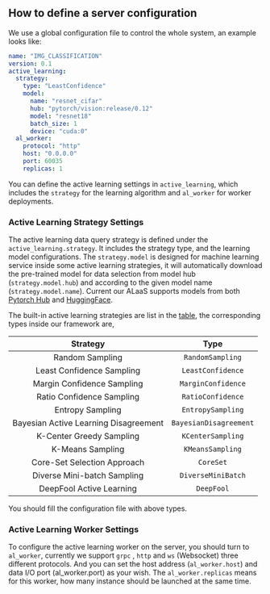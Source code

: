 ## How to define a server configuration

We use a global configuration file to control the whole system, an example looks like:

```yaml
name: "IMG_CLASSIFICATION"
version: 0.1
active_learning:
  strategy:
    type: "LeastConfidence"
    model:
      name: "resnet_cifar"
      hub: "pytorch/vision:release/0.12"
      model: "resnet18"
      batch_size: 1
      device: "cuda:0"
  al_worker:
    protocol: "http"
    host: "0.0.0.0"
    port: 60035
    replicas: 1


```

You can define the active learning settings in `active_learning`, which includes the `strategy` for the learning
algorithm and `al_worker` for worker deployments.

### Active Learning Strategy Settings

The active learning data query strategy is defined under the `active_learning.strategy`. It includes the strategy type,
and the learning model configurations. The `strategy.model` is designed for machine learning service inside some active
learning strategies, it will automatically download the pre-trained model for data selection from model
hub (`strategy.model.hub`) and according to the given model name (`strategy.model.name`). Current our ALaaS supports
models from both [Pytorch Hub](https://pytorch.org/hub/)
and [HuggingFace](https://huggingface.co/).

The built-in active learning strategies are list in the [table](https://github.com/MLSysOps/alaas#support-strategy), the
corresponding types inside our framework are,

|Strategy|Type|
|:--:|:--:|
|Random Sampling|`RandomSampling`|
|Least Confidence Sampling|`LeastConfidence`|
|Margin Confidence Sampling|`MarginConfidence`|
|Ratio Confidence Sampling|`RatioConfidence`|
|Entropy Sampling|`EntropySampling`|
|Bayesian Active Learning Disagreement|`BayesianDisagreement`|
|K-Center Greedy Sampling|`KCenterSampling`|
|K-Means Sampling|`KMeansSampling`|
|Core-Set Selection Approach|`CoreSet`|
|Diverse Mini-batch Sampling|`DiverseMiniBatch`|
|DeepFool Active Learning|`DeepFool`|

You should fill the configuration file with above types.

### Active Learning Worker Settings

To configure the active learning worker on the server, you should turn to `al_worker`, currently we support `grpc`
, `http` and `ws` (Websocket) three different protocols. And you can set the host address (`al_worker.host`) and data
I/O port (al_worker.port) as your wish. The `al_worker.replicas` means for this worker, how many instance should be
launched at the same time.